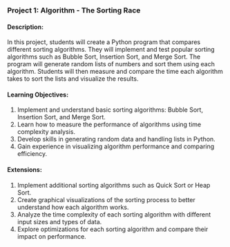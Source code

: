### Project 1: **Algorithm - The Sorting Race**

#### **Description:**
In this project, students will create a Python program that compares different sorting algorithms. They will implement and test popular sorting algorithms such as Bubble Sort, Insertion Sort, and Merge Sort. The program will generate random lists of numbers and sort them using each algorithm. Students will then measure and compare the time each algorithm takes to sort the lists and visualize the results.

#### **Learning Objectives:**
1. Implement and understand basic sorting algorithms: Bubble Sort, Insertion Sort, and Merge Sort.
2. Learn how to measure the performance of algorithms using time complexity analysis.
3. Develop skills in generating random data and handling lists in Python.
4. Gain experience in visualizing algorithm performance and comparing efficiency.

#### **Extensions:**
1. Implement additional sorting algorithms such as Quick Sort or Heap Sort.
2. Create graphical visualizations of the sorting process to better understand how each algorithm works.
3. Analyze the time complexity of each sorting algorithm with different input sizes and types of data.
4. Explore optimizations for each sorting algorithm and compare their impact on performance.